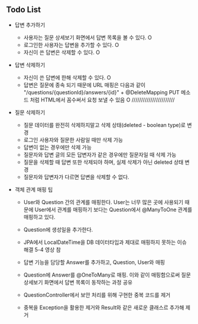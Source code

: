 ## Todo List
- 답변 추가하기
    - 사용자는 질문 상세보기 화면에서 답변 목록을 볼 수 있다.
    O
    - 로그인한 사용자는 답변을 추가할 수 있다.
    O
    - 자신이 쓴 답변은 삭제할 수 있다.
    O
    
- 답변 삭제하기
    - 자신이 쓴 답변에 한해 삭제할 수 있다.
    O
    - 답변은 질문에 종속 되기 때문에 URL 매핑은 다음과 같이
        "/questions/{questionId}/answers/{id}" + @DeleteMapping
        PUT 메소드 처럼 HTML에서 꼼수써서 요청 보낼 수 있음
        O
///////////////////////        
- 질문 삭제하기
    - 질문 데이터를 완전히 삭제하지말고 삭제 상태(deleted - boolean type)로 변경
    - 로그인 사용자와 질문한 사람일 때만 삭제 가능
    - 답변이 없는 경우에만 삭제 가능
    - 질문자와 답변 글의 모든 답변자가 같은 경우에만 질문자일 때 삭제 가능
    - 질문을 삭제할 때 답변 또한 삭제되야 하며, 실제 삭제가 아닌 deleted 상태 변경
    - 질문자와 답변자가 다르면 답변을 삭제할 수 없다.
    
    
- 객체 관계 매핑 팁
    - User와 Question 간의 관계를 매핑한다. User는 너무 많은 곳에 사용되기 때문에 User에서 관계를 매핑하기 보다는 Question에서 @ManyToOne 관계를 매핑하고 있다.
    - Question에 생성일을 추가한다.
    - JPA에서 LocalDateTime을 DB 데이터타입과 제대로 매핑하지 못하는 이슈 해결
        5-4 영상 참
    - 답변 기능을 담당할 Answer를 추가하고, Question, User와 매핑
    - Question에 Answer를 @OneToMany로 매핑.
        이와 같이 매핑함으로써 질문 상세보기 화면에서 답변 목록이 동작하는 과정 공유
    
    - QuestionController에서 보안 처리를 위해 구현한 중복 코드를 제거
    - 중복을 Exception을 활용한 제거와 Result와 같은 새로운 클래스르 추가해 제거